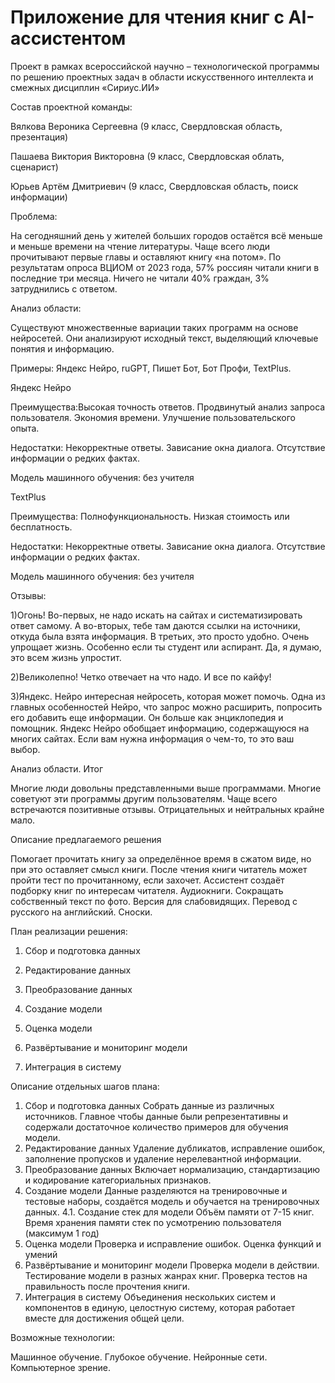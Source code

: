 # Приложение для чтения книг с AI-ассистентом

Проект в рамках всероссийской научно – технологической программы по решению проектных задач в области искусственного интеллекта и смежных дисциплин «Сириус.ИИ»

Состав проектной команды:

Вялкова Вероника Сергеевна (9 класс, Свердловская область, презентация)

Пашаева Виктория Викторовна (9 класс, Свердловская облать, сценарист)

Юрьев Артём Дмитриевич (9 класс, Свердловская область, поиск информации)

Проблема:

На сегодняшний день у жителей больших городов остаётся всё меньше и меньше времени на чтение литературы. Чаще всего люди прочитывают первые главы и оставляют книгу «на потом». По результатам опроса ВЦИОМ от 2023 года, 57% россиян читали книги в последние три месяца. Ничего не читали 40% граждан, 3% затруднились с ответом.

Анализ области:

Существуют множественные вариации таких программ на основе нейросетей. Они анализируют исходный текст, выделяющий ключевые понятия и информацию.

Примеры: Яндекс Нейро, ruGPT, Пишет Бот, Бот Профи, TextPlus.

Яндекс Нейро

Преимущества:Высокая точность ответов. Продвинутый анализ запроса пользователя. Экономия времени. Улучшение пользовательского опыта.

Недостатки: Некорректные ответы. Зависание окна диалога. Отсутствие информации о редких фактах.

Модель машинного обучения: без учителя

TextPlus

Преимущества: Полнофункциональность. Низкая стоимость или бесплатность.

Недостатки: Некорректные ответы. Зависание окна диалога. Отсутствие информации о редких фактах.

Модель машинного обучения: без учителя

Отзывы:

1)Огонь! Во-первых, не надо искать на сайтах и систематизировать ответ самому. А во-вторых, тебе там даются ссылки на источники, откуда была взята информация. В третьих, это просто удобно. Очень упрощает жизнь. Особенно если ты студент или аспирант. Да, я думаю, это всем жизнь упростит.

2)Великолепно! Четко отвечает на что надо. И все по кайфу!

3)Яндекс. Нейро интересная нейросеть, которая может помочь. Одна из главных особенностей Нейро, что запрос можно расширить, попросить его добавить еще информации. Он больше как энциклопедия и помощник. Яндекс Нейро обобщает информацию, содержащуюся на многих сайтах. Если вам нужна информация о чем-то, то это ваш выбор.

Анализ области. Итог

Многие люди довольны представленными выше программами. Многие советуют эти программы другим пользователям. Чаще всего встречаются позитивные отзывы. Отрицательных и нейтральных крайне мало.

Описание предлагаемого решения

Помогает прочитать книгу за определённое время в сжатом виде, но при это оставляет смысл книги. После чтения книги читатель может пройти тест по прочитанному, если захочет. Ассистент создаёт подборку книг по интересам читателя. Аудиокниги. Сокращать собственный текст по фото. Версия для слабовидящих. Перевод с русского на английский. Сноски.

План реализации решения:

1. Сбор и подготовка данных
 
2. Редактирование данных

3. Преобразование данных
 
4. Создание модели
 
5. Оценка модели
 
6. Развёртывание и мониторинг модели

7. Интеграция в систему

Описание отдельных шагов плана:

1. Сбор и подготовка данных
	Собрать данные из различных источников. Главное чтобы данные были репрезентативны и содержали достаточное количество примеров для обучения модели. 
2. Редактирование данных
	Удаление дубликатов, исправление ошибок, заполнение пропусков и удаление нерелевантной информации. 
3. Преобразование данных
	Включает нормализацию, стандартизацию и кодирование категориальных признаков.
4. Создание модели
	Данные разделяются на тренировочные и тестовые наборы, создаётся модель и обучается на тренировочных данных.
4.1. Создание стек для модели 
	Объём памяти от 7-15 книг. Время хранения памяти стек по усмотрению пользователя (максимум 1 год)
5. Оценка модели
  Проверка и исправление ошибок. Оценка функций и умений
6. Развёртывание и мониторинг модели
  Проверка модели в действии. Тестирование модели в разных жанрах книг. Проверка тестов на правильность после прочтения книги. 
7. Интеграция в систему
  Объединения нескольких систем и компонентов в единую, целостную систему, которая работает вместе для достижения общей цели.

Возможные технологии:

Машинное обучение. Глубокое обучение. Нейронные сети. Компьютерное зрение.





































